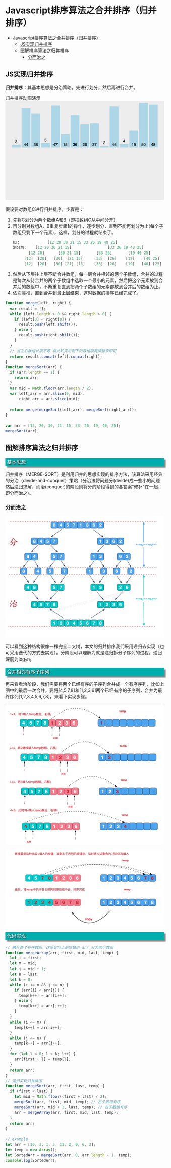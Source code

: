 Javascript排序算法之合并排序（归并排序）
===
<!-- TOC -->

- [Javascript排序算法之合并排序（归并排序）](#Javascript排序算法之合并排序归并排序)
  - [JS实现归并排序](#JS实现归并排序)
  - [图解排序算法之归并排序](#图解排序算法之归并排序)
    - [分而治之](#分而治之)

<!-- /TOC -->

## JS实现归并排序

**归并排序**：其基本思想是分治策略，先进行划分，然后再进行合并。

归并排序动图演示
![归并排序动图演示](../resource/assets/算法/gbpx.gif)

假设要对数组C进行归并排序，步骤是：
1. 先将C划分为两个数组A和B（即把数组C从中间分开）
2. 再分别对数组A、B重复步骤1的操作，逐步划分，直到不能再划分为止(每个子数组只剩下一个元素)，这样，划分的过程就结束了。
   ```js
   如：            [12 20 30 21 15 33 26 19 40 25]
   划分为:    [12 20 30 21 15]                [33 26 19 40 25]
          [12 20]      [30 21 15]       [33 26]       [19 40 25]
        [12]  [20]   [30]  [21 15]     [33]  [26]    [19]    [40 25]
        [12]  [20]   [30] [21] [15]    [33]  [26]    [19]   [40] [25]
   ```
3. 然后从下层往上层不断合并数组，每一层合并相邻的两个子数组，合并的过程是每次从待合并的两个子数组中选取一个最小的元素，然后把这个元素放到合并后的数组中，不断重复直到把两个子数组的元素都放到合并后的数组为止。
4. 依次类推，直到合并到最上层结束，这时数据的排序已经完成了。

```js
function merge(left, right) {
  var result = [];
  while (left.length > 0 && right.length > 0) {
    if (left[0] < right[0]) {
      result.push(left.shift());
    } else {
      result.push(right.shift());
    }
  }
  // 当左右数组长度不等.将比较完后剩下的数组项链接起来即可
  return result.concat(left).concat(right);
}
function mergeSort(arr) {
  if (arr.length == 1) {
    return arr;
  }
  var mid = Math.floor(arr.length / 2);
  var left_arr = arr.slice(0, mid),
      right_arr = arr.slice(mid);

  return merge(mergeSort(left_arr), mergeSort(right_arr));
}

var arr = [12, 20, 30, 21, 15, 33, 26, 19, 40, 25];
mergeSort(arr);
```

## 图解排序算法之归并排序
<p style="font-size: 15px; background: #00AEAE; box-shadow: 5px 5px 3px #888888; color: #FFFFFF; text-shadow: 2px 2px 3px #222222; line-height: 26px; padding: 0 5px;">基本思想</p>

归并排序（MERGE-SORT）是利用归并的思想实现的排序方法，该算法采用经典的分治（divide-and-conquer）策略（分治法将问题分(divide)成一些小的问题然后递归求解，而治(conquer)的阶段则将分的阶段得到的各答案"修补"在一起，即分而治之)。

### 分而治之

![fezz.png](../resource/assets/算法/fezz.png)

可以看到这种结构很像一棵完全二叉树，本文的归并排序我们采用递归去实现（也可采用迭代的方式去实现）。分阶段可以理解为就是递归拆分子序列的过程，递归深度为log<sub>2</sub>n。

<p style="font-size: 15px; background: #00AEAE; box-shadow: 5px 5px 3px #888888; color: #FFFFFF; text-shadow: 2px 2px 3px #222222; line-height: 26px; padding: 0 5px;">合并相邻有序子序列</p>

再来看看治阶段，我们需要将两个已经有序的子序列合并成一个有序序列，比如上图中的最后一次合并，要将[4,5,7,8]和[1,2,3,6]两个已经有序的子序列，合并为最终序列[1,2,3,4,5,6,7,8]，来看下实现步骤。

![fezz2.png](../resource/assets/算法/fezz2.png)

![fezz3.png](../resource/assets/算法/fezz3.png)

<p style="font-size: 15px; background: #00AEAE; box-shadow: 5px 5px 3px #888888; color: #FFFFFF; text-shadow: 2px 2px 3px #222222; line-height: 26px; padding: 0 5px;">代码实现</p>

```js
// 融合两个有序数组，这里实际上是将数组 arr 分为两个数组
function mergeArray(arr, first, mid, last, temp) {
  let i = first;
  let m = mid;
  let j = mid + 1;
  let n = last;
  let k = 0;
  while (i <= m && j <= n) {
    if (arr[i] < arr[j]) {
      temp[k++] = arr[i++];
    } else {
      temp[k++] = arr[j++];
    }
  }
  while (i <= m) {
    temp[k++] = arr[i++];
  }
  while (j <= n) {
    temp[k++] = arr[j++];
  }
  for (let l = 0; l < k; l++) {
    arr[first + l] = temp[l];
  }
  return arr;
}
// 递归实现归并排序
function mergeSort(arr, first, last, temp) {
  if (first < last) {
    let mid = Math.floor((first + last) / 2);
    mergeSort(arr, first, mid, temp); // 左子数组有序
    mergeSort(arr, mid + 1, last, temp); // 右子数组有序
    arr = mergeArray(arr, first, mid, last, temp);
  }
  return arr;
}

// example
let arr = [10, 3, 1, 5, 11, 2, 0, 6, 3];
let temp = new Array();
let SortedArr = mergeSort(arr, 0, arr.length - 1, temp);
console.log(SortedArr);
```
